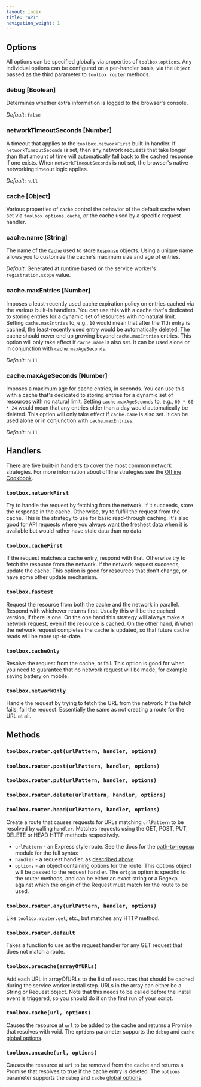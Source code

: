 ```yaml
---
layout: index
title: "API"
navigation_weight: 1
---
```


## Options

All options can be specified globally via properties of `toolbox.options`.
Any individual options can be configured on a per-handler basis, via the `Object` passed as the
third parameter to `toolbox.router` methods.

### debug [Boolean]
Determines whether extra information is logged to the browser's console.

_Default_: `false`

### networkTimeoutSeconds [Number]
A timeout that applies to the `toolbox.networkFirst` built-in handler.
If `networkTimeoutSeconds` is set, then any network requests that take longer than that amount of time
will automatically fall back to the cached response if one exists. When
`networkTimeoutSeconds` is not set, the browser's native networking timeout logic applies.

_Default_: `null`

### cache [Object]
Various properties of `cache` control the behavior of the default cache when set via
`toolbox.options.cache`, or the cache used by a specific request handler.

### cache.name [String]
The name of the [`Cache`](https://slightlyoff.github.io/ServiceWorker/spec/service_worker/index.html#cache)
used to store [`Response`](https://fetch.spec.whatwg.org/#response-class) objects. Using a unique name
allows you to customize the cache's maximum size and age of entries.

_Default_: Generated at runtime based on the service worker's `registration.scope` value.

### cache.maxEntries [Number]
Imposes a least-recently used cache expiration policy
on entries cached via the various built-in handlers. You can use this with a cache that's dedicated
to storing entries for a dynamic set of resources with no natural limit. Setting `cache.maxEntries` to, e.g.,
`10` would mean that after the 11th entry is cached, the least-recently used entry would be
automatically deleted. The cache should never end up growing beyond `cache.maxEntries` entries.
This option will only take effect if `cache.name` is also set.
It can be used alone or in conjunction with `cache.maxAgeSeconds`.

_Default_: `null`

### cache.maxAgeSeconds [Number]
Imposes a maximum age for cache entries, in seconds.
You can use this with a cache that's dedicated to storing entries for a dynamic set of resources
with no natural limit. Setting `cache.maxAgeSeconds` to, e.g., `60 * 60 * 24` would mean that any
entries older than a day would automatically be deleted.
This option will only take effect if `cache.name` is also set.
It can be used alone or in conjunction with `cache.maxEntries`.

_Default_: `null`

## Handlers

There are five built-in handlers to cover the most common network strategies. For more information about offline strategies see the [Offline Cookbook](http://jakearchibald.com/2014/offline-cookbook/).

### `toolbox.networkFirst`
Try to handle the request by fetching from the network. If it succeeds, store the response in the cache. Otherwise, try to fulfill the request from the cache. This is the strategy to use for basic read-through caching. It's also good for API requests where you always want the freshest data when it is available but would rather have stale data than no data.

### `toolbox.cacheFirst`
If the request matches a cache entry, respond with that. Otherwise try to fetch the resource from the network. If the network request succeeds, update the cache. This option is good for resources that don't change, or have some other update mechanism.

### `toolbox.fastest`
Request the resource from both the cache and the network in parallel. Respond with whichever returns first. Usually this will be the cached version, if there is one. On the one hand this strategy will always make a network request, even if the resource is cached. On the other hand, if/when the network request completes the cache is updated, so that future cache reads will be more up-to-date.

### `toolbox.cacheOnly`
Resolve the request from the cache, or fail. This option is good for when you need to guarantee that no network request will be made, for example saving battery on mobile.

### `toolbox.networkOnly`
Handle the request by trying to fetch the URL from the network. If the fetch fails, fail the request. Essentially the same as not creating a route for the URL at all.

<h2 id="expressive-approach">Methods</h2>

### `toolbox.router.get(urlPattern, handler, options)`
### `toolbox.router.post(urlPattern, handler, options)`
### `toolbox.router.put(urlPattern, handler, options)`
### `toolbox.router.delete(urlPattern, handler, options)`
### `toolbox.router.head(urlPattern, handler, options)`
Create a route that causes requests for URLs matching `urlPattern` to be resolved by calling `handler`. Matches requests using the GET, POST, PUT, DELETE or HEAD HTTP methods respectively.

- `urlPattern` - an Express style route. See the docs for the [path-to-regexp](https://github.com/pillarjs/path-to-regexp) module for the full syntax
- `handler` - a request handler, as [described above](#using-request-handlers)
- `options` - an object containing options for the route. This options object will be passed to the request handler. The `origin` option is specific to the router methods, and can be either an exact string or a Regexp against which the origin of the Request must match for the route to be used.

### `toolbox.router.any(urlPattern, handler, options)`
Like `toolbox.router.get`, etc., but matches any HTTP method.

### `toolbox.router.default`
Takes a function to use as the request handler for any GET request that does not match a route.

### `toolbox.precache(arrayOfURLs)`
Add each URL in arrayOfURLs to the list of resources that should be cached during the service worker install step. URLs in the array can either be a String or Request object. Note that this needs to be called before the install event is triggered, so you should do it on the first run of your script.

### `toolbox.cache(url, options)`
Causes the resource at `url` to be added to the cache and returns a Promise that resolves with void. The `options` parameter supports the `debug` and `cache` [global options](#global-options).

### `toolbox.uncache(url, options)`
Causes the resource at `url` to be removed from the cache and returns a Promise that resolves to true if the cache entry is deleted. The `options` parameter supports  the `debug` and `cache` [global options](#global-options).
